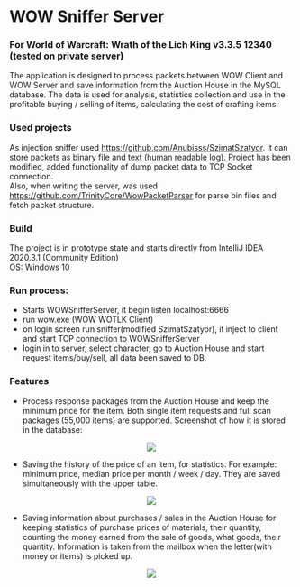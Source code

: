 # WOW Sniffer Server
### For World of Warcraft: Wrath of the Lich King v3.3.5 12340 (tested on private server)
The application is designed to process packets between WOW Client and WOW Server and save information from the Auction House in the MySQL database. The data is used for analysis, statistics collection and use in the profitable buying / selling of items, calculating the cost of crafting items.

### Used projects
As injection sniffer used https://github.com/Anubisss/SzimatSzatyor. It can store packets as binary file and text (human readable log). Project has been modified, added functionality of dump packet data to TCP Socket connection.
<br>Also, when writing the server, was used https://github.com/TrinityCore/WowPacketParser for parse bin files and fetch packet structure.

### Build
The project is in prototype state and starts directly from IntelliJ IDEA 2020.3.1 (Community Edition)
<br>OS: Windows 10

### Run process:
 - Starts WOWSnifferServer, it begin listen localhost:6666
 - run wow.exe (WOW WOTLK Client)
 - on login screen run sniffer(modified SzimatSzatyor), it inject to client and start TCP connection to WOWSnifferServer
 - login in to server, select character, go to Auction House and start request items/buy/sell, all data been saved to DB. 

### Features
 - Process response packages from the Auction House and keep the minimum price for the item. Both single item requests and full scan packages (55,000 items) are supported.
Screenshot of how it is stored in the database:
<p align="center"><img src="https://user-images.githubusercontent.com/5261564/135902541-d882a6e2-d170-4575-b406-8b66464fc893.png"/></p>


 - Saving the history of the price of an item, for statistics. For example: minimum price, median price per month / week / day.
They are saved simultaneously with the upper table.
<p align="center"><img src="https://user-images.githubusercontent.com/5261564/135904553-cbcef2a9-a417-4bc2-bb89-b81dd1838e32.png"/></p>


 - Saving information about purchases / sales in the Auction House for keeping statistics of purchase prices of materials, their quantity, counting the money earned from the sale of goods, what goods, their quantity. Information is taken from the mailbox when the letter(with money or items) is picked up.
<p align="center"><img src="https://user-images.githubusercontent.com/5261564/135905755-4494d37d-75c1-438c-9a40-5822e557aa2b.png"/></p>
